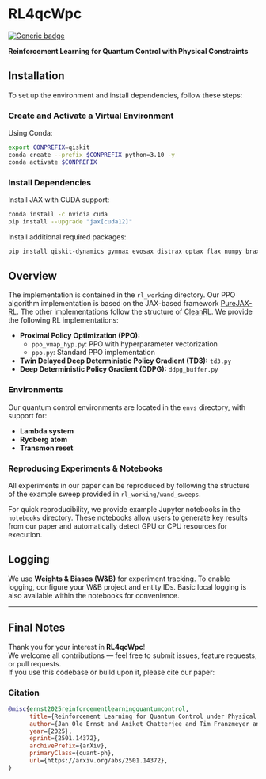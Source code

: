 # RL4qcWpc

[![Generic badge](https://img.shields.io/badge/arXiv-2305.04899-<COLOR>.svg)](https://arxiv.org/abs/2501.14372)

**Reinforcement Learning for Quantum Control with Physical Constraints**

## Installation

To set up the environment and install dependencies, follow these steps:

### Create and Activate a Virtual Environment

Using Conda:

```sh
export CONPREFIX=qiskit
conda create --prefix $CONPREFIX python=3.10 -y
conda activate $CONPREFIX
```

### Install Dependencies

Install JAX with CUDA support:

```sh
conda install -c nvidia cuda
pip install --upgrade "jax[cuda12]"
```

Install additional required packages:

```sh
pip install qiskit-dynamics gymnax evosax distrax optax flax numpy brax wandb flashbax diffrax
```

## Overview

The implementation is contained in the `rl_working` directory. Our PPO algorithm implementation is based on the JAX-based framework [PureJAX-RL](https://github.com/luchris429/purejax-rl). The other implementations follow the structure of [CleanRL](https://github.com/vwxyzjn/cleanrl). We provide the following RL implementations:

- **Proximal Policy Optimization (PPO):**
  - `ppo_vmap_hyp.py`: PPO with hyperparameter vectorization
  - `ppo.py`: Standard PPO implementation
- **Twin Delayed Deep Deterministic Policy Gradient (TD3):** `td3.py`
- **Deep Deterministic Policy Gradient (DDPG):** `ddpg_buffer.py`

### Environments

Our quantum control environments are located in the `envs` directory, with support for:

- **Lambda system**
- **Rydberg atom**
- **Transmon reset**

### Reproducing Experiments & Notebooks

All experiments in our paper can be reproduced by following the structure of the example sweep provided in `rl_working/wand_sweeps`.

For quick reproducibility, we provide example Jupyter notebooks in the `notebooks` directory. These notebooks allow users to generate key results from our paper and automatically detect GPU or CPU resources for execution.

## Logging

We use **Weights & Biases (W&B)** for experiment tracking. To enable logging, configure your W&B project and entity IDs. Basic local logging is also available within the notebooks for convenience.

---

## Final Notes

Thank you for your interest in **RL4qcWpc**!  
We welcome all contributions — feel free to submit issues, feature requests, or pull requests.  
If you use this codebase or build upon it, please cite our paper:

### Citation

```bibtex
@misc{ernst2025reinforcementlearningquantumcontrol,
      title={Reinforcement Learning for Quantum Control under Physical Constraints}, 
      author={Jan Ole Ernst and Aniket Chatterjee and Tim Franzmeyer and Axel Kuhn},
      year={2025},
      eprint={2501.14372},
      archivePrefix={arXiv},
      primaryClass={quant-ph},
      url={https://arxiv.org/abs/2501.14372}, 
}
